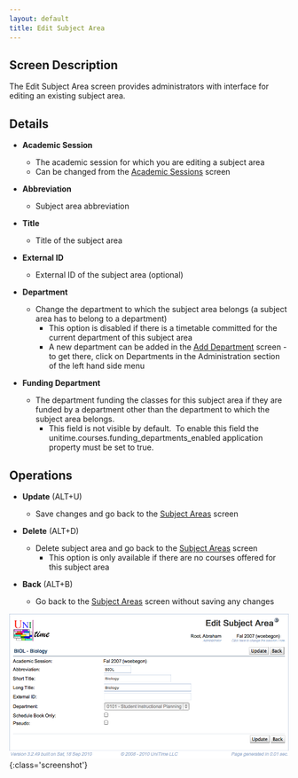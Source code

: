 ```yaml
---
layout: default
title: Edit Subject Area
---
```



## Screen Description


 The Edit Subject Area screen provides administrators with interface for editing an existing subject area.

## Details

* **Academic Session**
	* The academic session for which you are editing a subject area
	* Can be changed from the [Academic Sessions](academic-sessions) screen

* **Abbreviation**
	* Subject area abbreviation

* **Title**
	* Title of the subject area

* **External ID**
	* External ID of the subject area (optional)

* **Department**
	* Change the department to which the subject area belongs (a subject area has to belong to a department)
		* This option is disabled if there is a timetable committed for the current department of this subject area
		* A new department can be added in the [Add Department](add-department) screen - to get there, click on Departments in the Administration section of the left hand side menu

* **Funding Department**
	* The department funding the classes for this subject area if they are funded by a department other than the department to which the subject area belongs.
		* This field is not visible by default.  To enable this field the unitime.courses.funding_departments_enabled application property must be set to true.

## Operations

* **Update** (ALT+U)
	* Save changes and go back to the [Subject Areas](subject-areas) screen

* **Delete** (ALT+D)
	* Delete subject area and go back to the [Subject Areas](subject-areas) screen
		* This option is only available if there are no courses offered for this subject area

* **Back** (ALT+B)
	* Go back to the [Subject Areas](subject-areas) screen without saving any changes


![Edit Subject Area](images/edit-subject-area-1.png){:class='screenshot'}
